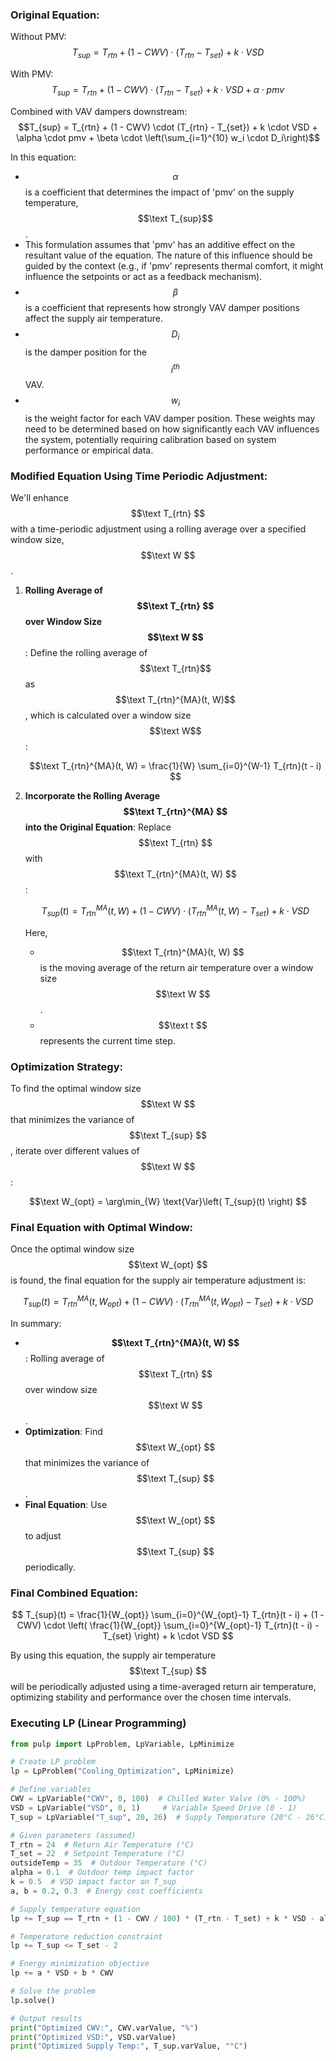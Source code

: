 ### Original Equation:

Without PMV:\
$$T_{sup} = T_{rtn} + (1 - CWV) \cdot (T_{rtn} - T_{set}) + k \cdot VSD$$

With PMV:\
$$T_{sup} = T_{rtn} + (1 - CWV) \cdot (T_{rtn} - T_{set}) + k \cdot VSD + \alpha \cdot pmv$$

Combined with VAV dampers downstream:\
$$T_{sup} = T_{rtn} + (1 - CWV) \cdot (T_{rtn} - T_{set}) + k \cdot VSD + \alpha \cdot pmv + \beta \cdot \left(\sum_{i=1}^{10} w_i \cdot D_i\right)$$

In this equation:

- $$\alpha$$ is a coefficient that determines the impact of 'pmv' on the supply temperature, $$\text T_{sup}$$.
- This formulation assumes that 'pmv' has an additive effect on the resultant value of the equation. The nature of this influence should be guided by the context (e.g., if 'pmv' represents thermal comfort, it might influence the setpoints or act as a feedback mechanism).
- $$\beta$$ is a coefficient that represents how strongly VAV damper positions affect the supply air temperature.
- $$D_{i}$$ is the damper position for the $$i^{th}$$ VAV.
- $$w_{i}$$ is the weight factor for each VAV damper position. These weights may need to be determined based on how significantly each VAV influences the system, potentially requiring calibration based on system performance or empirical data.

### Modified Equation Using Time Periodic Adjustment:

We'll enhance $$\text T_{rtn} $$ with a time-periodic adjustment using a rolling average over a specified window size, $$\text W $$.

1. **Rolling Average of $$\text T_{rtn} $$ over Window Size $$\text W $$**:
   Define the rolling average of $$\text T_{rtn}$$ as $$\text T_{rtn}^{MA}(t, W)$$, which is calculated over a window size $$\text W$$:

   $$\text T_{rtn}^{MA}(t, W) = \frac{1}{W} \sum_{i=0}^{W-1} T_{rtn}(t - i) $$

2. **Incorporate the Rolling Average $$\text T_{rtn}^{MA} $$ into the Original Equation**:
   Replace $$\text T_{rtn} $$ with $$\text T_{rtn}^{MA}(t, W) $$:

   $$T_{sup}(t) = T_{rtn}^{MA}(t, W) + (1 - CWV) \cdot \left( T_{rtn}^{MA}(t, W) - T_{set} \right) + k \cdot VSD$$

   Here, 
   - $$\text T_{rtn}^{MA}(t, W) $$ is the moving average of the return air temperature over a window size $$\text W $$.
   - $$\text t $$ represents the current time step.

### Optimization Strategy:

To find the optimal window size $$\text W $$ that minimizes the variance of $$\text T_{sup} $$, iterate over different values of $$\text W $$:

$$\text W_{opt} = \arg\min_{W} \text{Var}\left( T_{sup}(t) \right) $$

### Final Equation with Optimal Window:

Once the optimal window size $$\text W_{opt} $$ is found, the final equation for the supply air temperature adjustment is:

$$ T_{sup}(t) = T_{rtn}^{MA}(t, W_{opt}) + (1 - CWV) \cdot \left( T_{rtn}^{MA}(t, W_{opt}) - T_{set} \right) + k \cdot VSD $$

In summary:

- **$$\text T_{rtn}^{MA}(t, W) $$**: Rolling average of $$\text T_{rtn} $$ over window size $$\text W $$.
- **Optimization**: Find $$\text W_{opt} $$ that minimizes the variance of $$\text T_{sup} $$.
- **Final Equation**: Use $$\text W_{opt} $$ to adjust $$\text T_{sup} $$ periodically.

### Final Combined Equation:

$$ T_{sup}(t) = \frac{1}{W_{opt}} \sum_{i=0}^{W_{opt}-1} T_{rtn}(t - i) + (1 - CWV) \cdot \left( \frac{1}{W_{opt}} \sum_{i=0}^{W_{opt}-1} T_{rtn}(t - i) - T_{set} \right) + k \cdot VSD $$

By using this equation, the supply air temperature $$\text T_{sup} $$ will be periodically adjusted using a time-averaged return air temperature, optimizing stability and performance over the chosen time intervals.

### Executing LP (Linear Programming)
```python
from pulp import LpProblem, LpVariable, LpMinimize

# Create LP problem
lp = LpProblem("Cooling_Optimization", LpMinimize)

# Define variables
CWV = LpVariable("CWV", 0, 100)  # Chilled Water Valve (0% - 100%)
VSD = LpVariable("VSD", 0, 1)     # Variable Speed Drive (0 - 1)
T_sup = LpVariable("T_sup", 20, 26)  # Supply Temperature (20°C - 26°C)

# Given parameters (assumed)
T_rtn = 24  # Return Air Temperature (°C)
T_set = 22  # Setpoint Temperature (°C)
outsideTemp = 35  # Outdoor Temperature (°C)
alpha = 0.1  # Outdoor temp impact factor
k = 0.5  # VSD impact factor on T_sup
a, b = 0.2, 0.3  # Energy cost coefficients

# Supply temperature equation
lp += T_sup == T_rtn + (1 - CWV / 100) * (T_rtn - T_set) + k * VSD - alpha * (outsideTemp - 30)

# Temperature reduction constraint
lp += T_sup <= T_set - 2

# Energy minimization objective
lp += a * VSD + b * CWV

# Solve the problem
lp.solve()

# Output results
print("Optimized CWV:", CWV.varValue, "%")
print("Optimized VSD:", VSD.varValue)
print("Optimized Supply Temp:", T_sup.varValue, "°C")
```
